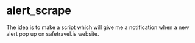 # alert_scrape
The idea is to make a script which will give me a notification when a new alert pop up on safetravel.is website. 
